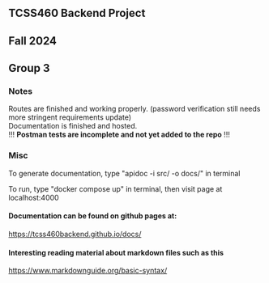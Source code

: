 ## TCSS460 Backend Project
## Fall 2024
## Group 3

### Notes

Routes are finished and working properly. (password verification still needs more stringent requirements update)  
Documentation is finished and hosted.  
!!! __Postman tests are incomplete and not yet added to the repo__ !!!  

### Misc

To generate documentation, type "apidoc -i src/ -o docs/" in terminal  

To run, type "docker compose up" in terminal, then visit page at localhost:4000  


#### Documentation can be found on github pages at:

https://tcss460backend.github.io/docs/

#### Interesting reading material about markdown files such as this

https://www.markdownguide.org/basic-syntax/

